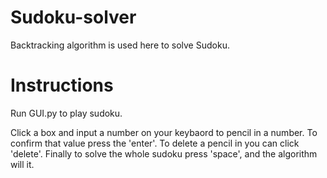 # Sudoku-solver

Backtracking algorithm is used here to solve Sudoku.


# Instructions
Run GUI.py to play sudoku.  
  
Click a box and input a number on your keybaord to pencil in a number. To confirm that value press the 'enter'. To delete a pencil in you can click 'delete'. Finally to solve the whole sudoku press 'space', and the algorithm will it.
